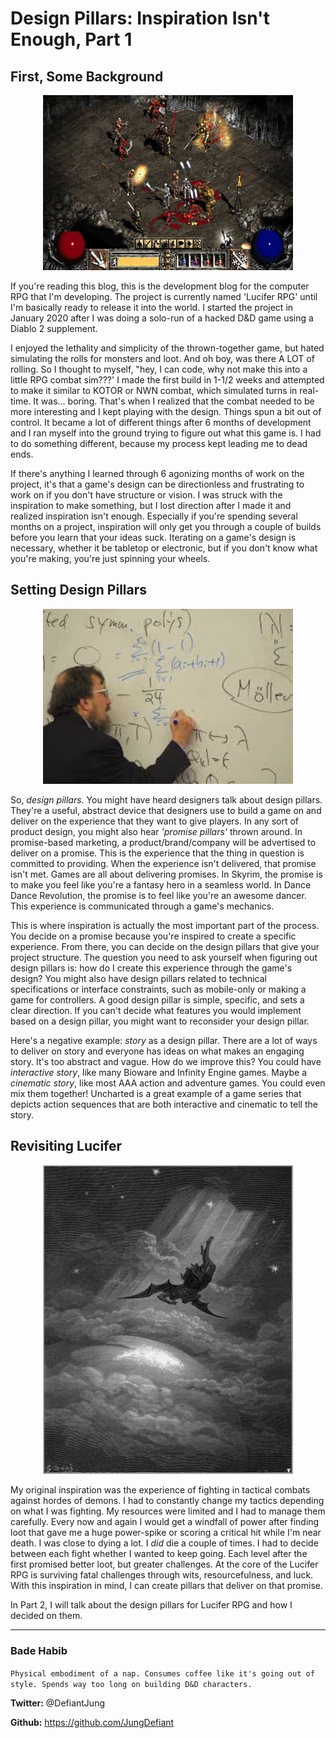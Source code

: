 # Design Pillars: Inspiration Isn't Enough, Part 1
## First, Some Background
<p align="center"><img width=400 height=280 src="./dims.jpg" /></p>

If you're reading this blog, this is the development blog for the computer RPG that I'm developing. The project is currently named 'Lucifer RPG' until I'm basically ready to release it into the world. I started the project in January 2020 after I was doing a solo-run of a hacked D&D game using a Diablo 2 supplement.

I enjoyed the lethality and simplicity of the thrown-together game, but hated simulating the rolls for monsters and loot. And oh boy, was there A LOT of rolling. So I thought to myself, "hey, I can code, why not make this into a little RPG combat sim???' I made the first build in 1-1/2 weeks and attempted to make it similar to KOTOR or NWN combat, which simulated turns in real-time. It was... boring. That's when I realized that the combat needed to be more interesting and I kept playing with the design. Things spun a bit out of control. It became a lot of different things after 6 months of development and I ran myself into the ground trying to figure out what this game is. I had to do something different, because my process kept leading me to dead ends.

If there's anything I learned through 6 agonizing months of work on the project, it's that a game's design can be directionless and frustrating to work on if you don't have structure or vision. I was struck with the inspiration to make something, but I lost direction after I made it and realized inspiration isn't enough. Especially if you're spending several months on a project, inspiration will only get you through a couple of builds before you learn that your ideas suck. Iterating on a game's design is necessary, whether it be tabletop or electronic, but if you don't know what you're making, you're just spinning your wheels.

## Setting Design Pillars
<p align="center"><img width=400 height=280 src="./download.jpg" /></p>

So, *design pillars*. You might have heard designers talk about design pillars. They're a useful, abstract device that designers use to build a game on and deliver on the experience that they want to give players. In any sort of product design, you might also hear *'promise pillars'* thrown around. In promise-based marketing, a product/brand/company will be advertised to deliver on a promise. This is the experience that the thing in question is committed to providing. When the experience isn't delivered, that promise isn't met. Games are all about delivering promises. In Skyrim, the promise is to make you feel like you're a fantasy hero in a seamless world. In Dance Dance Revolution, the promise is to feel like you're an awesome dancer. This experience is communicated through a game's mechanics.

This is where inspiration is actually the most important part of the process. You decide on a promise because you're inspired to create a specific experience. From there, you can decide on the design pillars that give your project structure. The question you need to ask yourself when figuring out design pillars is: how do I create this experience through the game's design? You might also have design pillars related to technical specifications or interface constraints, such as mobile-only or making a game for controllers. A good design pillar is simple, specific, and sets a clear direction. If you can't decide what features you would implement based on a design pillar, you might want to reconsider your design pillar.

Here's a negative example: *story* as a design pillar. There are a lot of ways to deliver on story and everyone has ideas on what makes an engaging story. It's too abstract and vague. How do we improve this? You could have *interactive story*, like many Bioware and Infinity Engine games. Maybe a *cinematic story*, like most AAA action and adventure games. You could even mix them together! Uncharted is a great example of a game series that depicts action sequences that are both interactive and cinematic to tell the story.

## Revisiting Lucifer
<p align="center"><img width=400 src="./Paradise_Lost_12.jpg" /></p>

My original inspiration was the experience of fighting in tactical combats against hordes of demons. I had to constantly change my tactics depending on what I was fighting. My resources were limited and I had to manage them carefully. Every now and again I would get a windfall of power after finding loot that gave me a huge power-spike or scoring a critical hit while I'm near death. I was close to dying a lot. I *did* die a couple of times. I had to decide between each fight whether I wanted to keep going. Each level after the first promised better loot, but greater challenges. At the core of the Lucifer RPG is surviving fatal challenges through wits, resourcefulness, and luck. With this inspiration in mind, I can create pillars that deliver on that promise.

In Part 2, I will talk about the design pillars for Lucifer RPG and how I decided on them.

---
### Bade Habib

```Physical embodiment of a nap. Consumes coffee like it's going out of style. Spends way too long on building D&D characters.```

**Twitter:** @DefiantJung

**Github:** https://github.com/JungDefiant
